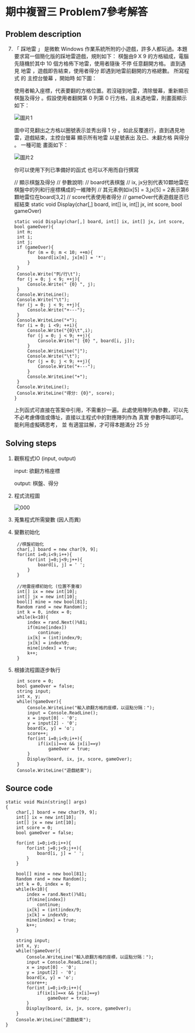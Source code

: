 # 期中複習三 Problem7參考解答
## Problem description

7. 「 踩地雷 」 是微軟 Windows 作業系統所附的小遊戲，許多人都玩過。本題要求寫一個簡化版的踩地雷遊戲，規則如下：
   棋盤由9 X 9 的方格組成，電腦先隨機於其中 10 個方格佈下地雷，使用者隨後 不停 任意翻開方格。 直到遇 見 地雷 ，遊戲即告結束，使用者得分 即遇到地雷前翻開的方格總數。
   所寫程式 的 主控台螢幕 ，開始時 如下圖：

   使用者輸入座標，代表要翻的方格位置。若沒碰到地雷，清除螢幕，重新顯示棋盤及得分 。假設使用者翻開第 0 列第 0 行方格，且未遇地雷，則畫面顯示 如下：

   ![圖片1](https://user-images.githubusercontent.com/8816002/114969072-3540cc00-9eaa-11eb-9055-2dc0764befc8.jpg)


   圖中可見翻出之方格以圈號表示並秀出得 1 分 。如此反覆進行，直到遇見地雷，遊戲結束，主控台螢幕 顯示所有地雷 以星號表出 及已、未翻方格 與得分 。 一種可能 畫面如下：

   ![圖片2](https://user-images.githubusercontent.com/8816002/114969083-3b36ad00-9eaa-11eb-81fa-9c6c013d6075.jpg)


   你可以使用下列已準備好的函式 也可以不用而自行撰寫

   // 顯示棋盤及得分
   // 參數說明:
   // board代表棋盤
   // ix, jx分別代表10顆地雷在棋盤中的列和行座標構成的一維陣列
   // 其元素例如ix[5] = 3,jx[5] = 2表示第6顆地雷位在board[3,2]
   // score代表使用者得分
   // gameOver代表遊戲是否已經結束
   static void Display(char[,] board, int[] ix, int[] jx, int score, bool gameOver)

   ```
   static void Display(char[,] board, int[] ix, int[] jx, int score, bool gameOver){
   	int m;
   	int i;
   	int j;
   	if (gameOver){
   		for (m = 0; m < 10; ++m){
   			board[ix[m], jx[m]] = '*';
   		}
   	}
   	Console.Write("列/行\t");
   	for (j = 0; j < 9; ++j){
   		Console.Write(" {0} ", j);
   	}
   	Console.WriteLine();
   	Console.Write("\t");
   	for (j = 0; j < 9; ++j){
   		Console.Write("+---");
   	}
   	Console.WriteLine("+");
   	for (i = 0; i <9; ++i){
   		Console.Write("{0}\t",i);
   		for (j = 0; j < 9; ++j){
   			Console.Write("| {0} ", board[i, j]);
   		}
   		Console.WriteLine("|");
   		Console.Write("\t");
   		for (j = 0; j < 9; ++j){
   			Console.Write("+---");
   		}
   		Console.WriteLine("+");
   	}
   	Console.WriteLine();
   	Console.WriteLine("得分: {0}", score);
   }
   
   ```

   上列函式可直接在答案中引用，不需重抄一遍。此處使用陣列為參數，可以先不必考慮傳值或傳址，直接以主程式中的對應陣列作為 真實 參數呼叫即可。能利用虛擬碼思考， 並 有適當註解，才可得本題滿分 25 分

## Solving steps

1. 觀察程式IO (input, output)

   input: 欲翻方格座標

   output: 棋盤、得分

2. 程式流程圖

   ![000](https://user-images.githubusercontent.com/8816002/114969164-6caf7880-9eaa-11eb-8b68-4aeadd842ca1.jpg)



3. 蒐集程式所需變數 (因人而異)

4. 變數初始化

   ```
   	//棋盤初始化
   	char[,] board = new char[9, 9];
   	for(int i=0;i<9;i++){
   		for(int j=0;j<9;j++){
   			board[i, j] = ' ';
   		}
   	}
   	
   	//地雷座標初始化 (位置不重複)
   	int[] ix = new int[10];
   	int[] jx = new int[10];
   	bool[] mine = new bool[81];
   	Random rand = new Random();
   	int k = 0, index = 0;
   	while(k<10){
   		index = rand.Next()%81;
   		if(mine[index])
   			continue;
   		ix[k] = (int)index/9;
   		jx[k] = index%9;
   		mine[index] = true;
   		k++;
   	}
   ```

5. 根據流程圖逐步執行

   ```
   	int score = 0;
   	bool gameOver = false;
   	string input;
   	int x, y;
   	while(!gameOver){
   		Console.WriteLine("輸入欲翻方格的座標，以逗點分隔：");
   		input = Console.ReadLine();
   		x = input[0] - '0';
   		y = input[2] - '0';
   		board[x, y] = 'o';
   		score++;
   		for(int i=0;i<9;i++){
   			if(ix[i]==x && jx[i]==y)
   				gameOver = true;
   		}
   		Display(board, ix, jx, score, gameOver);
   	}
   	Console.WriteLine("遊戲結束");
   ```



## Source code

```
static void Main(string[] args)
{
	char[,] board = new char[9, 9];
	int[] ix = new int[10];
	int[] jx = new int[10];
	int score = 0;
	bool gameOver = false;
	
	for(int i=0;i<9;i++){
		for(int j=0;j<9;j++){
			board[i, j] = ' ';
		}
	}
	
	bool[] mine = new bool[81];
	Random rand = new Random();
	int k = 0, index = 0;
	while(k<10){
		index = rand.Next()%81;
		if(mine[index])
			continue;
		ix[k] = (int)index/9;
		jx[k] = index%9;
		mine[index] = true;
		k++;
	}
	
	string input;
	int x, y;
	while(!gameOver){
		Console.WriteLine("輸入欲翻方格的座標，以逗點分隔：");
		input = Console.ReadLine();
		x = input[0] - '0';
		y = input[2] - '0';
		board[x, y] = 'o';
		score++;
		for(int i=0;i<9;i++){
			if(ix[i]==x && jx[i]==y)
				gameOver = true;
		}
		Display(board, ix, jx, score, gameOver);
	}
	Console.WriteLine("遊戲結束");
}

```

